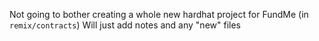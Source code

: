 Not going to bother creating a whole new hardhat project for FundMe (in `remix/contracts`)
Will just add notes and any "new" files